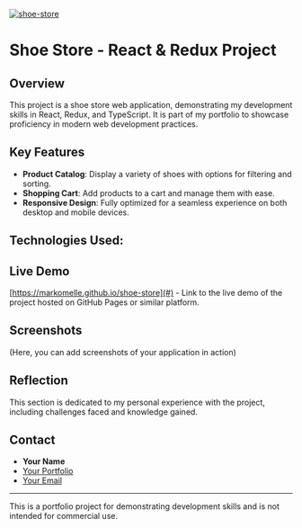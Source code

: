 [![shoe-store](https://github.com/MarkoMelle/shoe-store/actions/workflows/main.yml/badge.svg)](https://github.com/MarkoMelle/shoe-store/actions/workflows/main.yml)
# Shoe Store - React & Redux Project

## Overview

This project is a shoe store web application, demonstrating my development skills in React, Redux, and TypeScript. It is part of my portfolio to showcase proficiency in modern web development practices.

## Key Features

- **Product Catalog**: Display a variety of shoes with options for filtering and sorting.
- **Shopping Cart**: Add products to a cart and manage them with ease.
- **Responsive Design**: Fully optimized for a seamless experience on both desktop and mobile devices.

## Technologies Used:



## Live Demo

[https://markomelle.github.io/shoe-store](#) - Link to the live demo of the project hosted on GitHub Pages or similar platform.

## Screenshots

(Here, you can add screenshots of your application in action)

## Reflection

This section is dedicated to my personal experience with the project, including challenges faced and knowledge gained.

## Contact

- **Your Name**
- [Your Portfolio](#)
- [Your Email](#)

---

This is a portfolio project for demonstrating development skills and is not intended for commercial use.


